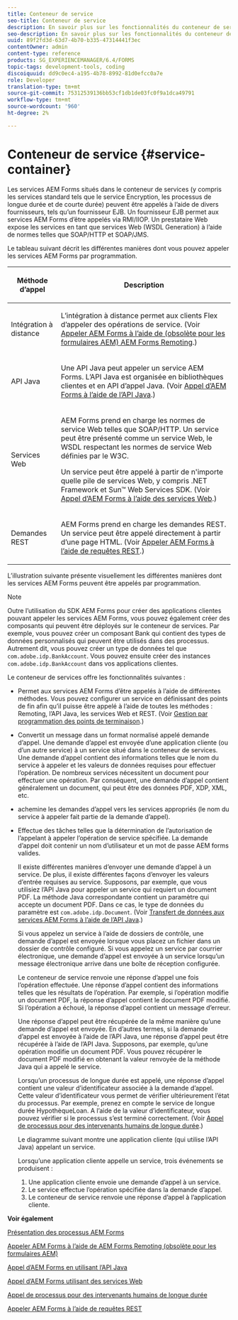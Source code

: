 ```yaml
---
title: Conteneur de service
seo-title: Conteneur de service
description: En savoir plus sur les fonctionnalités du conteneur de service. En outre, l’article décrit également les différentes manières dont vous pouvez appeler par programmation les services AEM Forms.
seo-description: En savoir plus sur les fonctionnalités du conteneur de service. En outre, l’article décrit également les différentes manières dont vous pouvez appeler par programmation les services AEM Forms.
uuid: 89f2fd3d-63d7-4b70-b335-47314441f3ec
contentOwner: admin
content-type: reference
products: SG_EXPERIENCEMANAGER/6.4/FORMS
topic-tags: development-tools, coding
discoiquuid: dd9c0ec4-a195-4b78-8992-81d0efcc0a7e
role: Developer
translation-type: tm+mt
source-git-commit: 75312539136bb53cf1db1de03fc0f9a1dca49791
workflow-type: tm+mt
source-wordcount: '960'
ht-degree: 2%

---
```



# Conteneur de service {#service-container}

Les services AEM Forms situés dans le conteneur de services (y compris les services standard tels que le service Encryption, les processus de longue durée et de courte durée) peuvent être appelés à l’aide de divers fournisseurs, tels qu’un fournisseur EJB. Un fournisseur EJB permet aux services AEM Forms d’être appelés via RMI/IIOP. Un prestataire Web expose les services en tant que services Web (WSDL Generation) à l’aide de normes telles que SOAP/HTTP et SOAP/JMS.

Le tableau suivant décrit les différentes manières dont vous pouvez appeler les services AEM Forms par programmation.

<table>
 <thead>
  <tr>
   <th><p>Méthode d’appel</p></th> 
   <th><p>Description</p></th> 
  </tr> 
 </thead> 
 <tbody>
  <tr>
   <td><p>Intégration à distance</p></td> 
   <td><p>L’intégration à distance permet aux clients Flex d’appeler des opérations de service. (Voir <a href="/help/forms/developing/invoking-aem-forms-using-remoting.md#invoking-aem-forms-using-remoting">Appeler AEM Forms à l’aide de (obsolète pour les formulaires AEM) AEM Forms Remoting</a>.)</p></td> 
  </tr> 
  <tr>
   <td><p>API Java</p></td> 
   <td><p>Une API Java peut appeler un service AEM Forms. L’API Java est organisée en bibliothèques clientes et en API d’appel Java. (Voir <a href="/help/forms/developing/invoking-aem-forms-using-java.md#invoking-aem-forms-using-the-java-api">Appel d’AEM Forms à l’aide de l’API Java</a>.)</p></td> 
  </tr> 
  <tr>
   <td><p>Services Web</p></td> 
   <td><p>AEM Forms prend en charge les normes de service Web telles que SOAP/HTTP. Un service peut être présenté comme un service Web, le WSDL respectant les normes de service Web définies par le W3C.</p><p>Un service peut être appelé à partir de n'importe quelle pile de services Web, y compris .NET Framework et Sun™ Web Services SDK. (Voir <a href="/help/forms/developing/invoking-aem-forms-using-web.md#invoking-aem-forms-using-web-services">Appel d’AEM Forms à l’aide des services Web</a>.)</p></td> 
  </tr> 
  <tr>
   <td><p>Demandes REST</p></td> 
   <td><p>AEM Forms prend en charge les demandes REST. Un service peut être appelé directement à partir d’une page HTML. (Voir <a href="/help/forms/developing/invoking-aem-forms-using-rest.md#invoking-aem-forms-using-rest-requests">Appeler AEM Forms à l’aide de requêtes REST</a>.)</p></td> 
  </tr> 
 </tbody> 
</table>

L’illustration suivante présente visuellement les différentes manières dont les services AEM Forms peuvent être appelés par programmation.

>[!NOTE]
>
>Outre l’utilisation du SDK AEM Forms pour créer des applications clientes pouvant appeler les services AEM Forms, vous pouvez également créer des composants qui peuvent être déployés sur le conteneur de services. Par exemple, vous pouvez créer un composant Bank qui contient des types de données personnalisés qui peuvent être utilisés dans des processus. Autrement dit, vous pouvez créer un type de données tel que `com.adobe.idp.BankAccount`. Vous pouvez ensuite créer des instances `com.adobe.idp.BankAccount` dans vos applications clientes.

Le conteneur de services offre les fonctionnalités suivantes :

* Permet aux services AEM Forms d’être appelés à l’aide de différentes méthodes. Vous pouvez configurer un service en définissant des points de fin afin qu’il puisse être appelé à l’aide de toutes les méthodes : Remoting, l’API Java, les services Web et REST. (Voir [Gestion par programmation des points de terminaison](/help/forms/developing/programmatically-endpoints.md#programmatically-managing-endpoints).)
* Convertit un message dans un format normalisé appelé demande d’appel. Une demande d’appel est envoyée d’une application cliente (ou d’un autre service) à un service situé dans le conteneur de services. Une demande d’appel contient des informations telles que le nom du service à appeler et les valeurs de données requises pour effectuer l’opération. De nombreux services nécessitent un document pour effectuer une opération. Par conséquent, une demande d’appel contient généralement un document, qui peut être des données PDF, XDP, XML, etc.
* achemine les demandes d’appel vers les services appropriés (le nom du service à appeler fait partie de la demande d’appel).
* Effectue des tâches telles que la détermination de l’autorisation de l’appelant à appeler l’opération de service spécifiée. La demande d’appel doit contenir un nom d’utilisateur et un mot de passe AEM forms valides.

   Il existe différentes manières d’envoyer une demande d’appel à un service. De plus, il existe différentes façons d’envoyer les valeurs d’entrée requises au service. Supposons, par exemple, que vous utilisiez l’API Java pour appeler un service qui requiert un document PDF. La méthode Java correspondante contient un paramètre qui accepte un document PDF. Dans ce cas, le type de données du paramètre est `com.adobe.idp.Document`. (Voir [Transfert de données aux services AEM Forms à l’aide de l’API Java](/help/forms/developing/invoking-aem-forms-using-java.md#passing-data-to-aem-forms-services-using-the-java-api).)

   Si vous appelez un service à l’aide de dossiers de contrôle, une demande d’appel est envoyée lorsque vous placez un fichier dans un dossier de contrôle configuré. Si vous appelez un service par courrier électronique, une demande d’appel est envoyée à un service lorsqu’un message électronique arrive dans une boîte de réception configurée.

   Le conteneur de service renvoie une réponse d’appel une fois l’opération effectuée. Une réponse d’appel contient des informations telles que les résultats de l’opération. Par exemple, si l’opération modifie un document PDF, la réponse d’appel contient le document PDF modifié. Si l’opération a échoué, la réponse d’appel contient un message d’erreur.

   Une réponse d’appel peut être récupérée de la même manière qu’une demande d’appel est envoyée. En d’autres termes, si la demande d’appel est envoyée à l’aide de l’API Java, une réponse d’appel peut être récupérée à l’aide de l’API Java. Supposons, par exemple, qu’une opération modifie un document PDF. Vous pouvez récupérer le document PDF modifié en obtenant la valeur renvoyée de la méthode Java qui a appelé le service.

   Lorsqu’un processus de longue durée est appelé, une réponse d’appel contient une valeur d’identificateur associée à la demande d’appel. Cette valeur d’identificateur vous permet de vérifier ultérieurement l’état du processus. Par exemple, prenez en compte le service de longue durée HypothèqueLoan. A l’aide de la valeur d’identificateur, vous pouvez vérifier si le processus s’est terminé correctement. (Voir [Appel de processus pour des intervenants humains de longue durée](/help/forms/developing/invoking-human-centric-long-lived.md#invoking-human-centric-long-lived-processes).)

   Le diagramme suivant montre une application cliente (qui utilise l’API Java) appelant un service.

   Lorsqu’une application cliente appelle un service, trois événements se produisent :

   1. Une application cliente envoie une demande d’appel à un service.
   1. Le service effectue l’opération spécifiée dans la demande d’appel.
   1. Le conteneur de service renvoie une réponse d’appel à l’application cliente.

**Voir également**

[Présentation des processus AEM Forms](/help/forms/developing/aem-forms-processes.md#understanding-aem-forms-processes)

[Appeler AEM Forms à l’aide de AEM Forms Remoting (obsolète pour les formulaires AEM)](/help/forms/developing/invoking-aem-forms-using-remoting.md#invoking-aem-forms-using-remoting)

[Appel d’AEM Forms en utilisant l’API Java](/help/forms/developing/invoking-aem-forms-using-java.md#invoking-aem-forms-using-the-java-api)

[Appel d’AEM Forms utilisant des services Web](/help/forms/developing/invoking-aem-forms-using-web.md#invoking-aem-forms-using-web-services)

[Appel de processus pour des intervenants humains de longue durée](/help/forms/developing/invoking-human-centric-long-lived.md#invoking-human-centric-long-lived-processes)

[Appeler AEM Forms à l’aide de requêtes REST](/help/forms/developing/invoking-aem-forms-using-rest.md#invoking-aem-forms-using-rest-requests)
